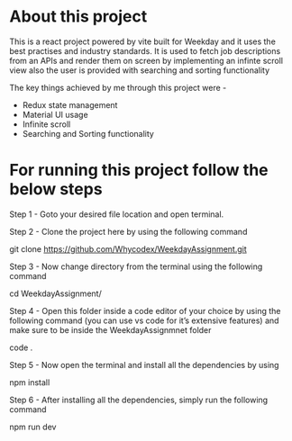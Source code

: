 # About this project

This is a react project powered by vite built for Weekday and it uses the best practises and industry standards. It is used to fetch job descriptions from an APIs and render them on screen by implementing an infinte scroll view also the user is provided with searching and sorting functionality

The key things achieved by me through this project were -

- Redux state management
- Material UI usage
- Infinite scroll
- Searching and Sorting functionality



# For running this project follow the below steps

Step 1 - Goto your desired file location and open terminal.



Step 2 - Clone the project here by using the following command

git clone https://github.com/Whycodex/WeekdayAssignment.git



Step 3 - Now change directory from the terminal using the following command

cd WeekdayAssignment/



Step 4 - Open this folder inside a code editor of your choice by using the following command (you can use vs code for it’s extensive features) and make sure to be inside the WeekdayAssignmnet folder

code .



Step 5 - Now open the terminal and install all the dependencies by using

npm install



Step 6 - After installing all the dependencies, simply run the following command

npm run dev